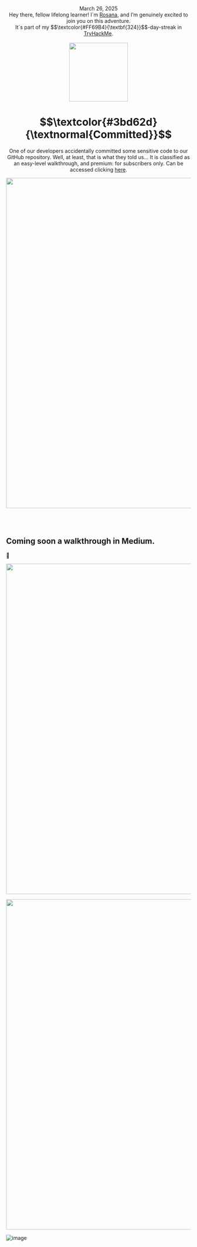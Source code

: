 
<p align="center">March 26, 2025<br>
Hey there, fellow lifelong learner! I´m <a href="https://www.linkedin.com/in/rosanafssantos/">Rosana</a>, and I’m genuinely excited to join you on this adventure.<br>
It´s part of my $$\textcolor{#FF69B4}{\textbf{324}}$$-day-streak in  <a href="https://tryhackme.com">TryHackMe</a>.<br><br>
  <img width="160px" src="https://github.com/user-attachments/assets/e8c02e37-2847-445d-9504-728b988618bf6"></p>

<h1 align="center">
  $$\textcolor{#3bd62d}{\textnormal{Committed}}$$
</h1>
<p align="center">One of our developers accidentally committed some sensitive code to our GitHub repository. Well, at least, that is what they told us... It is classified as an easy-level walkthrough, and premium: for subscribers only. Can be accessed clicking <a href="https://tryhackme.com/room/committed">here</a>.</p>
                                                              
<p align="center"> <img width="900px" src="https://github.com/user-attachments/assets/402d3532-75a4-4328-affa-6b5174761f9a"> </p>

<br>
<br>

<h2>Coming soon a walkthrough in Medium.</h2>
<p>🚧</p>



<p align="center"> <img width="900px" src="https://github.com/user-attachments/assets/5d1e4020-da08-456c-87c1-9ab09e4ee4fe"> </p>

<p align="center"> <img width="900px" src="https://github.com/user-attachments/assets/d77c17a5-d7d7-4a45-8805-44d74cf618c0"> </p>







![image](https://github.com/user-attachments/assets/f08587fe-df4f-4cb9-b896-d6ca1d3dca1c)
